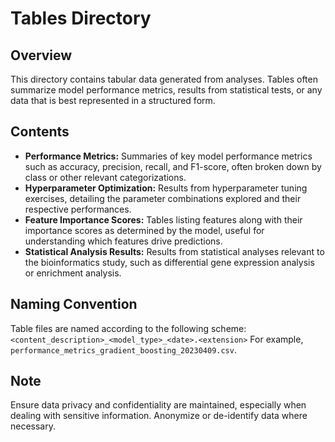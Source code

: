 # Tables Directory

## Overview
This directory contains tabular data generated from analyses. Tables often summarize model performance metrics, results from statistical tests, or any data that is best represented in a structured form.

## Contents
- **Performance Metrics:** Summaries of key model performance metrics such as accuracy, precision, recall, and F1-score, often broken down by class or other relevant categorizations.
- **Hyperparameter Optimization:** Results from hyperparameter tuning exercises, detailing the parameter combinations explored and their respective performances.
- **Feature Importance Scores:** Tables listing features along with their importance scores as determined by the model, useful for understanding which features drive predictions.
- **Statistical Analysis Results:** Results from statistical analyses relevant to the bioinformatics study, such as differential gene expression analysis or enrichment analysis.

## Naming Convention
Table files are named according to the following scheme:
`<content_description>_<model_type>_<date>.<extension>`
For example, `performance_metrics_gradient_boosting_20230409.csv`.

## Note
Ensure data privacy and confidentiality are maintained, especially when dealing with sensitive information. Anonymize or de-identify data where necessary.
